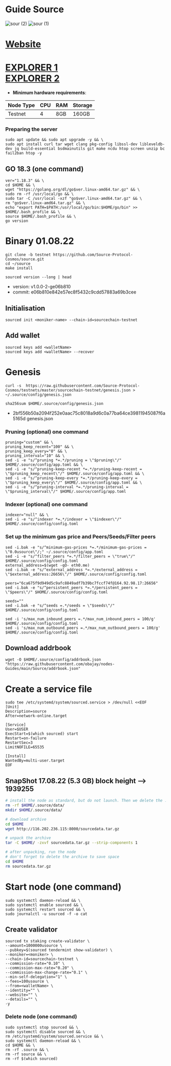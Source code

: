 # Guide Source
![sour (2)](https://user-images.githubusercontent.com/44331529/183239082-09722b8d-9cc7-49a1-9d93-15ce3ab8d752.png)
![sour (1)](https://user-images.githubusercontent.com/44331529/183239083-d3ac3a34-0cc4-4e8b-aafc-42a5e7a3f7f5.png)

[Website](https://www.sourceprotocol.io/)
=
[EXPLORER 1](https://explorer.testnet.sourceprotocol.io/source/staking) \
[EXPLORER 2](https://exp.nodeist.net/Source/staking)
=
- **Minimum hardware requirements**:

| Node Type |CPU | RAM  | Storage  | 
|-----------|----|------|----------|
| Testnet   |   4| 8GB  | 160GB    |
### Preparing the server

    sudo apt update && sudo apt upgrade -y && \
    sudo apt install curl tar wget clang pkg-config libssl-dev libleveldb-dev jq build-essential bsdmainutils git make ncdu htop screen unzip bc fail2ban htop -y

## GO 18.3 (one command)
```
ver="1.18.3" && \
cd $HOME && \
wget "https://golang.org/dl/go$ver.linux-amd64.tar.gz" && \
sudo rm -rf /usr/local/go && \
sudo tar -C /usr/local -xzf "go$ver.linux-amd64.tar.gz" && \
rm "go$ver.linux-amd64.tar.gz" && \
echo "export PATH=$PATH:/usr/local/go/bin:$HOME/go/bin" >> $HOME/.bash_profile && \
source $HOME/.bash_profile && \
go version
```

# Binary   01.08.22
```console 
git clone -b testnet https://github.com/Source-Protocol-Cosmos/source.git
cd ~/source
make install
```
`sourced version --long | head`
- version: v1.0.0-2-ge06b810
- commit: e06b810e842e57ec8f5432c9cdd57883a69b3cee 

## Initialisation
```console
sourced init <moniker-name> --chain-id=sourcechain-testnet
```
## Add wallet
```console
sourced keys add <walletName>
sourced keys add <walletName> --recover
```
# Genesis
```console
curl -s  https://raw.githubusercontent.com/Source-Protocol-Cosmos/testnets/master/sourcechain-testnet/genesis.json > ~/.source/config/genesis.json
```

`sha256sum $HOME/.source/config/genesis.json`
- 2bf556b50a2094f252e0aac75c8018a9d6c0a77ba64ce39811945087f6a5165d  genesis.json

### Pruning (optional) one command
```
pruning="custom" && \
pruning_keep_recent="100" && \
pruning_keep_every="0" && \
pruning_interval="10" && \
sed -i -e "s/^pruning *=.*/pruning = \"$pruning\"/" $HOME/.source/config/app.toml && \
sed -i -e "s/^pruning-keep-recent *=.*/pruning-keep-recent = \"$pruning_keep_recent\"/" $HOME/.source/config/app.toml && \
sed -i -e "s/^pruning-keep-every *=.*/pruning-keep-every = \"$pruning_keep_every\"/" $HOME/.source/config/app.toml && \
sed -i -e "s/^pruning-interval *=.*/pruning-interval = \"$pruning_interval\"/" $HOME/.source/config/app.toml
```
### Indexer (optional) one command
    indexer="null" && \
    sed -i -e "s/^indexer *=.*/indexer = \"$indexer\"/" $HOME/.source/config/config.toml

### Set up the minimum gas price and Peers/Seeds/Filter peers
```console
sed -i.bak -e "s/^minimum-gas-prices *=.*/minimum-gas-prices = \"0.0usource\"/;" ~/.source/config/app.toml
sed -i -e "s/^filter_peers *=.*/filter_peers = \"true\"/" $HOME/.source/config/config.toml
external_address=$(wget -qO- eth0.me) 
sed -i.bak -e "s/^external_address *=.*/external_address = \"$external_address:26656\"/" $HOME/.source/config/config.toml

peers="6ca675f9d949d5c9afc8849adf7b39bc7fccf74f@164.92.98.17:26656"
sed -i.bak -e "s/^persistent_peers *=.*/persistent_peers = \"$peers\"/" $HOME/.source/config/config.toml

seeds=""
sed -i.bak -e "s/^seeds =.*/seeds = \"$seeds\"/" $HOME/.source/config/config.toml

sed -i 's/max_num_inbound_peers =.*/max_num_inbound_peers = 100/g' $HOME/.source/config/config.toml
sed -i 's/max_num_outbound_peers =.*/max_num_outbound_peers = 100/g' $HOME/.source/config/config.toml
```

## Download addrbook
```console
wget -O $HOME/.source/config/addrbook.json "https://raw.githubusercontent.com/obajay/nodes-Guides/main/Source/addrbook.json"
```

# Create a service file
```console
sudo tee /etc/systemd/system/sourced.service > /dev/null <<EOF
[Unit]
Description=source
After=network-online.target

[Service]
User=$USER
ExecStart=$(which sourced) start
Restart=on-failure
RestartSec=3
LimitNOFILE=65535

[Install]
WantedBy=multi-user.target
EOF
```

## SnapShot   17.08.22 (5.3 GB) block height --> 1939255
```bash
# install the node as standard, but do not launch. Then we delete the .data directory and create an empty directory
rm -rf $HOME/.source/data/
mkdir $HOME/.source/data/

# download archive
cd $HOME
wget http://116.202.236.115:8000/sourcedata.tar.gz

# unpack the archive
tar -C $HOME/ -zxvf sourcedata.tar.gz --strip-components 1

# after unpacking, run the node
# don't forget to delete the archive to save space
cd $HOME
rm sourcedata.tar.gz

```

# Start node (one command)
```console
sudo systemctl daemon-reload && \
sudo systemctl enable sourced && \
sudo systemctl restart sourced && \
sudo journalctl -u sourced -f -o cat
```

## Create validator
```
sourced tx staking create-validator \
--amount=1000000usource \
--pubkey=$(sourced tendermint show-validator) \
--moniker=<moniker> \
--chain-id=sourcechain-testnet \
--commission-rate="0.10" \
--commission-max-rate="0.20" \
--commission-max-change-rate="0.1" \
--min-self-delegation="1" \
--fees=100usource \
--from=<walletName> \
--identity="" \
--website="" \
--details="" \
-y
```

### Delete node (one command)
```
sudo systemctl stop sourced && \
sudo systemctl disable sourced && \
rm /etc/systemd/system/sourced.service && \
sudo systemctl daemon-reload && \
cd $HOME && \
rm -rf .source && \
rm -rf source && \
rm -rf $(which sourced)
```


